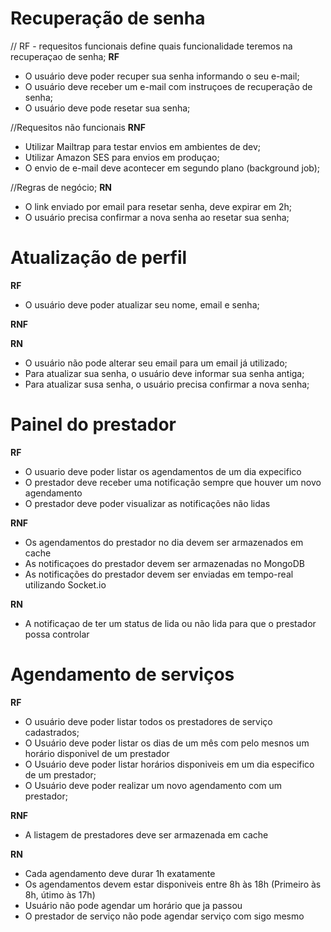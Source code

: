 # Recuperação de senha

 // RF - requesitos funcionais define quais funcionalidade teremos na recuperaçao de senha;
  **RF**

  - O usuário deve poder recuper sua senha informando o seu e-mail;
  - O usuário deve receber um e-mail com instruçoes de recuperação de senha;
  - O usuário deve pode resetar sua senha;

 //Requesitos não funcionais
  **RNF**

  - Utilizar Mailtrap para testar envios em ambientes de dev;
  - Utilizar Amazon SES para envios em produçao;
  - O envio de e-mail deve acontecer em segundo plano (background job);


 //Regras de negócio;
  **RN**

  - O link enviado por email para resetar senha, deve expirar em 2h;
  - O usuário precisa confirmar a nova senha ao resetar  sua senha;

# Atualização de perfil

  **RF**

  - O usuário deve poder atualizar seu nome, email e senha;

  **RNF**

  **RN**
  - O usuário não pode alterar seu email para um email já utilizado;
  - Para atualizar sua senha, o usuário deve informar sua senha antiga;
  - Para atualizar susa senha, o usuário precisa confirmar a nova senha;

# Painel do prestador

 **RF**

  - O usuario deve poder listar os agendamentos de um dia expecifico
  - O prestador deve receber uma notificação sempre que houver um novo agendamento
  - O prestador deve poder visualizar as notificações não lidas

 **RNF**

  - Os agendamentos do prestador no dia devem ser armazenados em cache
  - As notificaçoes do prestador devem ser armazenadas no MongoDB
  - As notificações do prestador devem ser enviadas em tempo-real utilizando Socket.io


 **RN**

  - A notificaçao de ter um status de lida ou não lida para que o prestador possa controlar


# Agendamento de serviços

  **RF**
  - O usuário deve poder listar todos os prestadores de serviço cadastrados;
  - O Usuário deve poder listar os dias de um mês com pelo mesnos um horário disponivel de um prestador
  - O Usuário deve poder listar horários disponiveis em um dia especifico de um prestador;
  - O Usuário deve poder realizar um novo agendamento com um prestador;

  **RNF**
  - A listagem de prestadores deve ser armazenada em cache

  **RN**
  - Cada agendamento deve durar 1h exatamente
  - Os agendamentos devem estar disponiveis entre 8h às 18h (Primeiro às 8h, útimo às 17h)
  - Usuário não pode agendar um horário que ja passou
  - O prestador de serviço não pode agendar serviço com sigo mesmo





